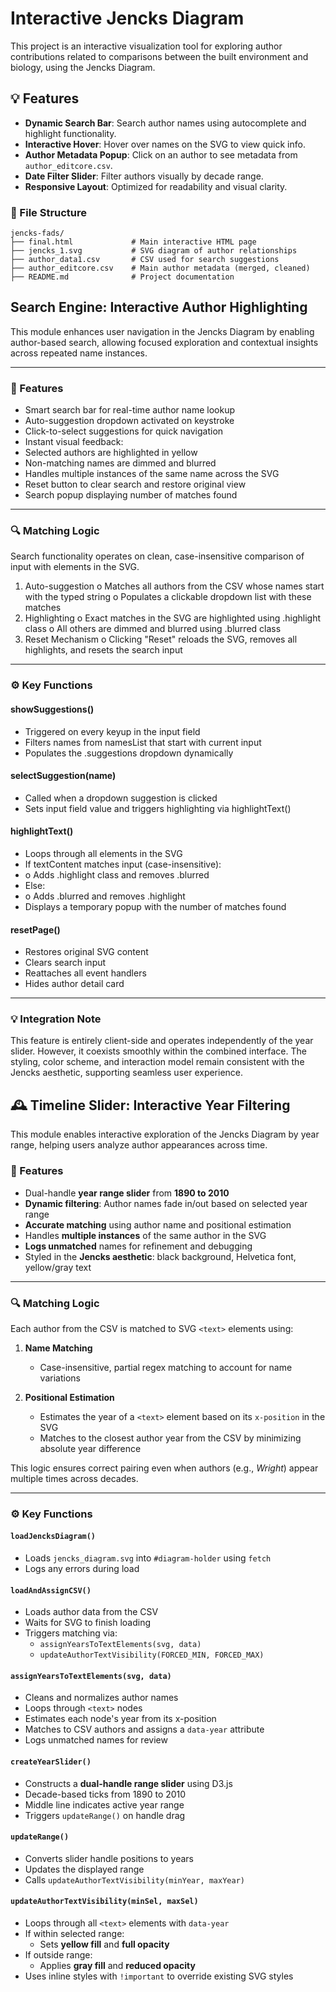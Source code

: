 # Interactive Jencks Diagram

This project is an interactive visualization tool for exploring author contributions related to comparisons between the built environment and biology, using the Jencks Diagram.

## 💡 Features

- **Dynamic Search Bar**: Search author names using autocomplete and highlight functionality.
- **Interactive Hover**: Hover over names on the SVG to view quick info.
- **Author Metadata Popup**: Click on an author to see metadata from `author_editcore.csv`.
- **Date Filter Slider**: Filter authors visually by decade range.
- **Responsive Layout**: Optimized for readability and visual clarity.

### 📂 File Structure

```
jencks-fads/
├── final.html             # Main interactive HTML page
├── jencks_1.svg           # SVG diagram of author relationships
├── author_data1.csv       # CSV used for search suggestions
├── author_editcore.csv    # Main author metadata (merged, cleaned)
├── README.md              # Project documentation
```


## Search Engine: Interactive Author Highlighting
This module enhances user navigation in the Jencks Diagram by enabling author-based search, allowing focused exploration and contextual insights across repeated name instances.
________________________________________
### 🔧 Features
- 	Smart search bar for real-time author name lookup
- 	Auto-suggestion dropdown activated on keystroke
-	Click-to-select suggestions for quick navigation
-	Instant visual feedback:
-	Selected authors are highlighted in yellow
-	Non-matching names are dimmed and blurred
-	Handles multiple instances of the same name across the SVG
-	Reset button to clear search and restore original view
-	Search popup displaying number of matches found
________________________________________
### 🔍 Matching Logic
Search functionality operates on clean, case-insensitive comparison of input with <text> elements in the SVG.
1.	Auto-suggestion
o	Matches all authors from the CSV whose names start with the typed string
o	Populates a clickable dropdown list with these matches
2.	Highlighting
o	Exact matches in the SVG are highlighted using .highlight class
o	All others are dimmed and blurred using .blurred class
3.	Reset Mechanism
o	Clicking "Reset" reloads the SVG, removes all highlights, and resets the search input
________________________________________
### ⚙️ Key Functions
#### showSuggestions()
- 	Triggered on every keyup in the input field
- 	Filters names from namesList that start with current input
- 	Populates the .suggestions dropdown dynamically
  
#### selectSuggestion(name)
- 	Called when a dropdown suggestion is clicked
- 	Sets input field value and triggers highlighting via highlightText()
  
#### highlightText()
- 	Loops through all <text> elements in the SVG
- 	If textContent matches input (case-insensitive):
- o	Adds .highlight class and removes .blurred
- 	Else:
- o	Adds .blurred and removes .highlight
- 	Displays a temporary popup with the number of matches found
  
#### resetPage()
- 	Restores original SVG content
- 	Clears search input
- 	Reattaches all event handlers
- 	Hides author detail card
  
________________________________________

### 💡 Integration Note
This feature is entirely client-side and operates independently of the year slider. However, it coexists smoothly within the combined interface. The styling, color scheme, and interaction model remain consistent with the Jencks aesthetic, supporting seamless user experience.




## 🕰️ Timeline Slider: Interactive Year Filtering

This module enables interactive exploration of the Jencks Diagram by year range, helping users analyze author appearances across time.

### 🔧 Features
- Dual-handle **year range slider** from **1890 to 2010**
- **Dynamic filtering**: Author names fade in/out based on selected year range
- **Accurate matching** using author name and positional estimation
- Handles **multiple instances** of the same author in the SVG
- **Logs unmatched** names for refinement and debugging
- Styled in the **Jencks aesthetic**: black background, Helvetica font, yellow/gray text

---

### 🔍 Matching Logic
Each author from the CSV is matched to SVG `<text>` elements using:

1. **Name Matching**  
   - Case-insensitive, partial regex matching to account for name variations  

2. **Positional Estimation**  
   - Estimates the year of a `<text>` element based on its `x-position` in the SVG  
   - Matches to the closest author year from the CSV by minimizing absolute year difference  

This logic ensures correct pairing even when authors (e.g., *Wright*) appear multiple times across decades.

---

### ⚙️ Key Functions

#### `loadJencksDiagram()`
- Loads `jencks_diagram.svg` into `#diagram-holder` using `fetch`
- Logs any errors during load

#### `loadAndAssignCSV()`
- Loads author data from the CSV
- Waits for SVG to finish loading
- Triggers matching via:
  - `assignYearsToTextElements(svg, data)`
  - `updateAuthorTextVisibility(FORCED_MIN, FORCED_MAX)`

#### `assignYearsToTextElements(svg, data)`
- Cleans and normalizes author names
- Loops through `<text>` nodes
- Estimates each node's year from its x-position
- Matches to CSV authors and assigns a `data-year` attribute
- Logs unmatched names for review

#### `createYearSlider()`
- Constructs a **dual-handle range slider** using D3.js
- Decade-based ticks from 1890 to 2010
- Middle line indicates active year range
- Triggers `updateRange()` on handle drag

#### `updateRange()`
- Converts slider handle positions to years
- Updates the displayed range
- Calls `updateAuthorTextVisibility(minYear, maxYear)`

#### `updateAuthorTextVisibility(minSel, maxSel)`
- Loops through all `<text>` elements with `data-year`
- If within selected range:
  - Sets **yellow fill** and **full opacity**
- If outside range:
  - Applies **gray fill** and **reduced opacity**
- Uses inline styles with `!important` to override existing SVG styles
